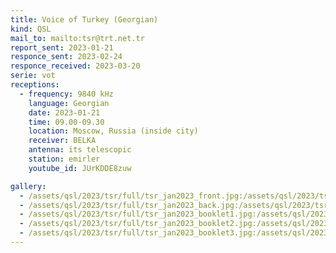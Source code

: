 ```yaml
---
title: Voice of Turkey (Georgian)
kind: QSL
mail_to: mailto:tsr@trt.net.tr
report_sent: 2023-01-21
responce_sent: 2023-02-24
responce_received: 2023-03-20
serie: vot
receptions:
  - frequency: 9840 kHz
    language: Georgian
    date: 2023-01-21
    time: 09.00-09.30
    location: Moscow, Russia (inside city)
    receiver: BELKA
    antenna: its telescopic
    station: emirler
    youtube_id: JUrKDDE8zuw

gallery:
  - /assets/qsl/2023/tsr/full/tsr_jan2023_front.jpg:/assets/qsl/2023/tsr/small/tsr_jan2023_front.jpg
  - /assets/qsl/2023/tsr/full/tsr_jan2023_back.jpg:/assets/qsl/2023/tsr/small/tsr_jan2023_back.jpg
  - /assets/qsl/2023/tsr/full/tsr_jan2023_booklet1.jpg:/assets/qsl/2023/tsr/small/tsr_jan2023_booklet1.jpg
  - /assets/qsl/2023/tsr/full/tsr_jan2023_booklet2.jpg:/assets/qsl/2023/tsr/small/tsr_jan2023_booklet2.jpg
  - /assets/qsl/2023/tsr/full/tsr_jan2023_booklet3.jpg:/assets/qsl/2023/tsr/small/tsr_jan2023_booklet3.jpg
---
```

